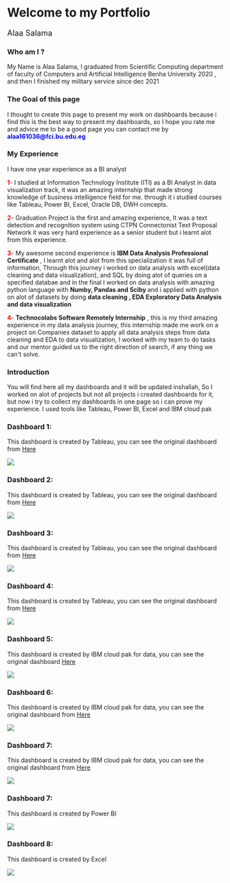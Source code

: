 <h1> Welcome to my Portfolio</h1>
<p style="font-size:130%;">Alaa Salama</p>

<h3>Who am I ?</h3>
<p>My Name is Alaa Salama, I graduated from Scientific Computing department of faculty of Computers and Artificial Intelligence Benha University 2020 , and then I finished my military service since dec 2021 </p>


<h3>The Goal of this page</h3>
<p>I thought to create this page to present my work on dashboards because i find this is the best way to present my dashboards, so I hope you rate me and advice me to be a good page you can contact me by <b style='color:blue'>alaa161036@fci.bu.edu.eg</b></p>



<h3>My Experience</h3>
<p>I have one year experience as a BI analyst </p>

<p><b style='color:red'>1</b>- I studied at Information Technology Institute (ITI) as a BI Analyst in data visualization track, it was an amazing internship that made strong knowledge of business intelligence field for me. through it i studied courses like Tableau, Power BI, Excel, Oracle DB, DWH concepts.</p>

<p><b style='color:red'>2</b>- Graduation Project is the first and amazing experience, It was a text detection and recognition system using CTPN Connectonist Text Proposal Network it was very hard experience as a senior student but i learnt alot from this experience.</p>

<p>
  <b style='color:red'>3</b>- My awesome second experience is 
  <b>IBM Data Analysis Professional Certificate</b> , I learnt alot and alot from this specialization it was full of information, Through this journey i worked on data analysis with excel(data cleaning and data visualization), and SQL by doing alot of queries on a specified databae and in the final I worked on data analysis with amazing python language with <b>Numby, Pandas and Sciby </b> and i applied with python on alot of datasets by doing <b>data cleaning , EDA Exploratory Data Analysis and data visualization </b> 
</p>
  
<p><b style='color:red'>4</b>- <b>Technocolabs Software Remotely Internship</b> , this is my third amazing experience in my data analysis journey, this internship made me work on a project on Companies dataset to apply all data analysis steps from data cleaning and EDA to data visualization, I worked with my team to do tasks and our mentor guided us to the right direction of search, if any thing we can't solve.</p>  
  

<h3>Introduction</h3>
<p>You will find here all my dashboards and it will be updated inshallah, So I worked on alot of projects but not all projects i created dashboards for it, but now i try to collect my dashboards in one page so i can prove my experience. I used tools like Tableau, Power BI, Excel and IBM cloud pak</p>


<h3 >Dashboard 1:</h3>
<p>This dashboard is created by Tableau, you can see the original dashboard from <a href='https://public.tableau.com/app/profile/alaa.salama/viz/ClimateandPopulationChange/ClimateandPopulationChange'>Here</a></p>
<img src='UrbanPopulation - ClimateChange.PNG'>


<h3 >Dashboard 2:</h3>
<p>This dashboard is created by Tableau, you can see the original dashboard from <a href='https://public.tableau.com/app/profile/alaa.salama/viz/ClimateandPopulationChange/ClimateandPopulationChange'>Here</a></p>
<img src='Population - ClimateChange.PNG'>


<h3 >Dashboard 3:</h3>
<p>This dashboard is created by Tableau, you can see the original dashboard from <a href='https://public.tableau.com/app/profile/alaa.salama/viz/ClimateandPopulationChange/ClimateandPopulationChange'>Here</a></p>
<img src='AgricultureLand - ClimateChange.PNG'>


<h3 >Dashboard 4:</h3>
<p>This dashboard is created by Tableau, you can see the original dashboard from <a href='https://public.tableau.com/app/profile/alaa.salama/viz/ClimateandPopulationChange/ClimateandPopulationChange'>Here</a></p>
<img src='Co2 - ClimateChange.PNG'>


<h3 >Dashboard 5:</h3>
<p>This dashboard is created by IBM cloud pak for data, you can see the original dashboard <a href='https://eu-gb.dataplatform.cloud.ibm.com/dashboards/fe727237-e62c-4695-a052-3f0ea7f66ccc/view/7238f20b33e86d9f44c9eee4079d7a037963715bbabb8051808c7b495b647997a93b41c0c82f425cdf445030f7bf1b59ce'>Here</a></p>
<img src='Current Technologies.PNG'>


<h3 >Dashboard 6:</h3>
<p>This dashboard is created by IBM cloud pak for data, you can see the original dashboard from <a href='https://eu-gb.dataplatform.cloud.ibm.com/dashboards/4194f97c-f364-4c0c-83a7-202f1afa6637/view/5465fd786fb02dca68d7c4e4079d7a037963715bbabb8051808c7b495b647997a93b41c0c82f425cdf445030f7bf1b59ce'>Here</a></p>
<img src='Demographics.PNG'>


<h3 >Dashboard 7:</h3>
<p>This dashboard is created by IBM cloud pak for data, you can see the original dashboard from <a href='https://eu-gb.dataplatform.cloud.ibm.com/dashboards/2d1757dc-4863-4252-9883-8ab87e9b7a84/view/0104a1081eb46cf77ed7b1e4079d7a037963715bbabb8051808c7b495b647997a93b41c0c82f425cdf445030f7bf1b59ce'>Here</a></p>
<img src='Future Technologies.PNG'>


<h3 >Dashboard 7:</h3>
<p>This dashboard is created by Power BI</p>
<img src='TechSales-Orion360.PNG'>


<h3 >Dashboard 8:</h3>
<p>This dashboard is created by Excel</p>
<img src='Excel Project.PNG'>











